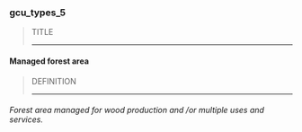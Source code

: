 ### gcu_types_5



> TITLE
> 
> ------

#### Managed forest area



> DEFINITION
> 
> ------

###### Forest area managed for wood production and /or multiple uses and services.